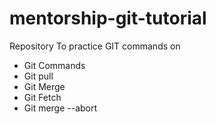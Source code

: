 # mentorship-git-tutorial
Repository To practice GIT commands on

- Git Commands
- Git pull
- Git Merge
- Git Fetch
- Git merge --abort